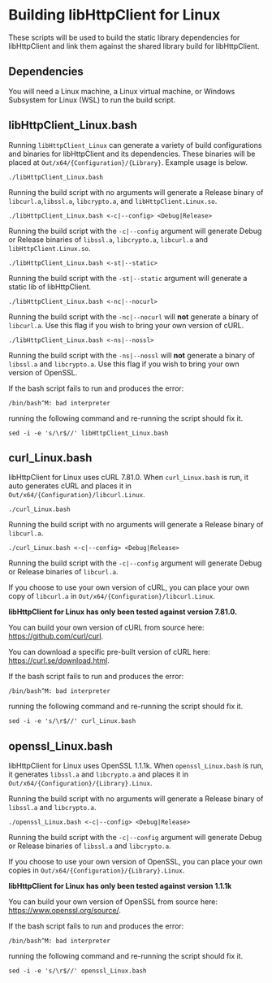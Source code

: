 # Building libHttpClient for Linux

These scripts will be used to build the static library dependencies for libHttpClient and link them against the shared library build for libHttpClient.

## Dependencies 

You will need a Linux machine, a Linux virtual machine, or Windows Subsystem for Linux (WSL) to run the build script.

## libHttpClient_Linux.bash

Running `libHttpClient_Linux` can generate a variety of build configurations and binaries for libHttpClient and its dependencies. These binaries will be placed at `Out/x64/{Configuration}/{Library}`. Example usage is below.

```
./libHttpClient_Linux.bash
```

Running the build script with no arguments will generate a Release binary of `libcurl.a`,`libssl.a`, `libcrypto.a`, and `libHttpClient.Linux.so`.

```
./libHttpClient_Linux.bash <-c|--config> <Debug|Release>
```

Running the build script with the `-c|--config` argument will generate  Debug or Release binaries of `libssl.a`, `libcrypto.a`, `libcurl.a` and `libHttpClient.Linux.so`.

```
./libHttpClient_Linux.bash <-st|--static>
```

Running the build script with the `-st|--static` argument will generate a static lib of libHttpClient.

```
./libHttpClient_Linux.bash <-nc|--nocurl>
```

Running the build script with the `-nc|--nocurl` will **not** generate a binary of `libcurl.a`. Use this flag if you wish to bring your own version of cURL.

```
./libHttpClient_Linux.bash <-ns|--nossl>
```

Running the build script with the `-ns|--nossl` will **not** generate a binary of `libssl.a` and `libcrypto.a`. Use this flag if you wish to bring your own version of OpenSSL.

If the bash script fails to run and produces the error:
```
/bin/bash^M: bad interpreter
```
running the following command and re-running the script should fix it.
```
sed -i -e 's/\r$//' libHttpClient_Linux.bash
```

## curl_Linux.bash

libHttpClient for Linux uses cURL 7.81.0. When `curl_Linux.bash` is run, it auto generates cURL and places it in `Out/x64/{Configuration}/libcurl.Linux`.

```
./curl_Linux.bash
```

Running the build script with no arguments will generate a Release binary of `libcurl.a`.

```
./curl_Linux.bash <-c|--config> <Debug|Release>
```

Running the build script with the `-c|--config` argument will generate Debug or Release binaries of `libcurl.a`.

If you choose to use your own version of cURL, you can place your own copy of `libcurl.a` in `Out/x64/{Configuration}/libcurl.Linux`.

**libHttpClient for Linux has only been tested against version 7.81.0.**

You can build your own version of cURL from source here: https://github.com/curl/curl.

You can download a specific pre-built version of cURL here: https://curl.se/download.html.

If the bash script fails to run and produces the error:
```
/bin/bash^M: bad interpreter
```
running the following command and re-running the script should fix it.
```
sed -i -e 's/\r$//' curl_Linux.bash
```

## openssl_Linux.bash

libHttpClient for Linux uses OpenSSL 1.1.1k. When `openssl_Linux.bash` is run, it generates `libssl.a` and `libcrypto.a` and places it in `Out/x64/{Configuration}/{Library}.Linux`.

Running the build script with no arguments will generate a Release binary of `libssl.a` and `libcrypto.a`.

```
./openssl_Linux.bash <-c|--config> <Debug|Release>
```

Running the build script with the `-c|--config` argument will generate Debug or Release binaries of `libssl.a` and `libcrypto.a`.

If you choose to use your own version of OpenSSL, you can place your own copies in `Out/x64/{Configuration}/{Library}.Linux`.

**libHttpClient for Linux has only been tested against version 1.1.1k**

You can build your own version of OpenSSL from source here: https://www.openssl.org/source/.

If the bash script fails to run and produces the error:
```
/bin/bash^M: bad interpreter
```
running the following command and re-running the script should fix it.
```
sed -i -e 's/\r$//' openssl_Linux.bash
```